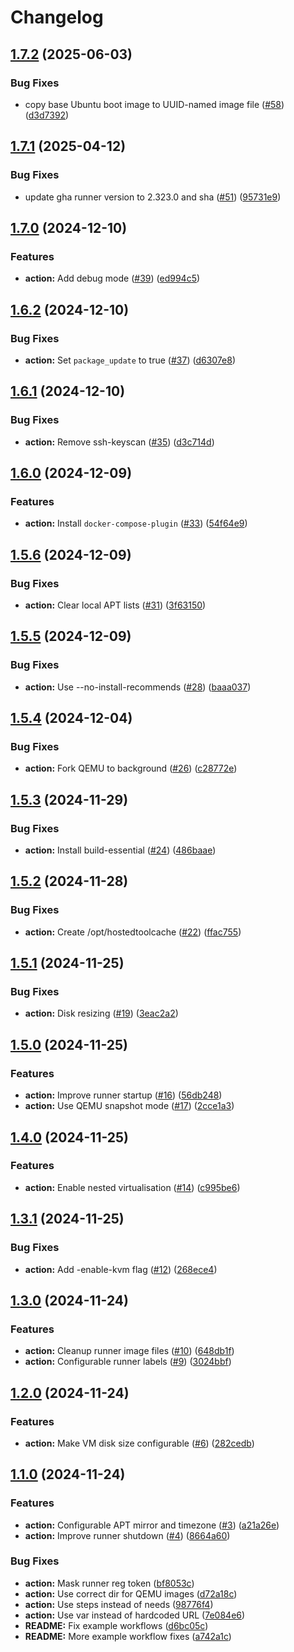 # Changelog

## [1.7.2](https://github.com/MattKobayashi/tailscale-qemu-runner-action/compare/v1.7.1...v1.7.2) (2025-06-03)


### Bug Fixes

* copy base Ubuntu boot image to UUID-named image file ([#58](https://github.com/MattKobayashi/tailscale-qemu-runner-action/issues/58)) ([d3d7392](https://github.com/MattKobayashi/tailscale-qemu-runner-action/commit/d3d7392ec4bb285204951eb6cff84872491abcef))

## [1.7.1](https://github.com/MattKobayashi/tailscale-qemu-runner-action/compare/v1.7.0...v1.7.1) (2025-04-12)


### Bug Fixes

* update gha runner version to 2.323.0 and sha ([#51](https://github.com/MattKobayashi/tailscale-qemu-runner-action/issues/51)) ([95731e9](https://github.com/MattKobayashi/tailscale-qemu-runner-action/commit/95731e98b30c192741ed2a016fe74043d573d3a0))

## [1.7.0](https://github.com/MattKobayashi/tailscale-qemu-runner-action/compare/v1.6.2...v1.7.0) (2024-12-10)


### Features

* **action:** Add debug mode ([#39](https://github.com/MattKobayashi/tailscale-qemu-runner-action/issues/39)) ([ed994c5](https://github.com/MattKobayashi/tailscale-qemu-runner-action/commit/ed994c58d8c66f06e422e3f70bc13edb936accf5))

## [1.6.2](https://github.com/MattKobayashi/tailscale-qemu-runner-action/compare/v1.6.1...v1.6.2) (2024-12-10)


### Bug Fixes

* **action:** Set `package_update` to true ([#37](https://github.com/MattKobayashi/tailscale-qemu-runner-action/issues/37)) ([d6307e8](https://github.com/MattKobayashi/tailscale-qemu-runner-action/commit/d6307e891646da911559d49ea5a9d3f2078df92a))

## [1.6.1](https://github.com/MattKobayashi/tailscale-qemu-runner-action/compare/v1.6.0...v1.6.1) (2024-12-10)


### Bug Fixes

* **action:** Remove ssh-keyscan ([#35](https://github.com/MattKobayashi/tailscale-qemu-runner-action/issues/35)) ([d3c714d](https://github.com/MattKobayashi/tailscale-qemu-runner-action/commit/d3c714d90f740a22db5db6054ffa247fb1690cbc))

## [1.6.0](https://github.com/MattKobayashi/tailscale-qemu-runner-action/compare/v1.5.6...v1.6.0) (2024-12-09)


### Features

* **action:** Install `docker-compose-plugin` ([#33](https://github.com/MattKobayashi/tailscale-qemu-runner-action/issues/33)) ([54f64e9](https://github.com/MattKobayashi/tailscale-qemu-runner-action/commit/54f64e927c116003abf02fecf44f17deecf1a232))

## [1.5.6](https://github.com/MattKobayashi/tailscale-qemu-runner-action/compare/v1.5.5...v1.5.6) (2024-12-09)


### Bug Fixes

* **action:** Clear local APT lists ([#31](https://github.com/MattKobayashi/tailscale-qemu-runner-action/issues/31)) ([3f63150](https://github.com/MattKobayashi/tailscale-qemu-runner-action/commit/3f631505e8b13786cb4f73d6f1accedcd6c129f7))

## [1.5.5](https://github.com/MattKobayashi/tailscale-qemu-runner-action/compare/v1.5.4...v1.5.5) (2024-12-09)


### Bug Fixes

* **action:** Use --no-install-recommends ([#28](https://github.com/MattKobayashi/tailscale-qemu-runner-action/issues/28)) ([baaa037](https://github.com/MattKobayashi/tailscale-qemu-runner-action/commit/baaa0379c0cd82f724d7614689470bdbed443e82))

## [1.5.4](https://github.com/MattKobayashi/tailscale-qemu-runner-action/compare/v1.5.3...v1.5.4) (2024-12-04)


### Bug Fixes

* **action:** Fork QEMU to background ([#26](https://github.com/MattKobayashi/tailscale-qemu-runner-action/issues/26)) ([c28772e](https://github.com/MattKobayashi/tailscale-qemu-runner-action/commit/c28772e0cc38df4bc42f671280906fad4d03b8db))

## [1.5.3](https://github.com/MattKobayashi/tailscale-qemu-runner-action/compare/v1.5.2...v1.5.3) (2024-11-29)


### Bug Fixes

* **action:** Install build-essential ([#24](https://github.com/MattKobayashi/tailscale-qemu-runner-action/issues/24)) ([486baae](https://github.com/MattKobayashi/tailscale-qemu-runner-action/commit/486baae16410f6aec048de3e7af50064eecb58c3))

## [1.5.2](https://github.com/MattKobayashi/tailscale-qemu-runner-action/compare/v1.5.1...v1.5.2) (2024-11-28)


### Bug Fixes

* **action:** Create /opt/hostedtoolcache ([#22](https://github.com/MattKobayashi/tailscale-qemu-runner-action/issues/22)) ([ffac755](https://github.com/MattKobayashi/tailscale-qemu-runner-action/commit/ffac755351720630d177f0ef875278862abe71ba))

## [1.5.1](https://github.com/MattKobayashi/tailscale-qemu-runner-action/compare/v1.5.0...v1.5.1) (2024-11-25)


### Bug Fixes

* **action:** Disk resizing ([#19](https://github.com/MattKobayashi/tailscale-qemu-runner-action/issues/19)) ([3eac2a2](https://github.com/MattKobayashi/tailscale-qemu-runner-action/commit/3eac2a2de56a8112e2fce35170f32eecab416cf8))

## [1.5.0](https://github.com/MattKobayashi/tailscale-qemu-runner-action/compare/v1.4.0...v1.5.0) (2024-11-25)


### Features

* **action:** Improve runner startup ([#16](https://github.com/MattKobayashi/tailscale-qemu-runner-action/issues/16)) ([56db248](https://github.com/MattKobayashi/tailscale-qemu-runner-action/commit/56db248a0765df1868b7a3a3fdc0b46a4b10a8e4))
* **action:** Use QEMU snapshot mode ([#17](https://github.com/MattKobayashi/tailscale-qemu-runner-action/issues/17)) ([2cce1a3](https://github.com/MattKobayashi/tailscale-qemu-runner-action/commit/2cce1a3dc12bab6208a8795c44fc01a8bdd8ab51))

## [1.4.0](https://github.com/MattKobayashi/tailscale-qemu-runner-action/compare/v1.3.1...v1.4.0) (2024-11-25)


### Features

* **action:** Enable nested virtualisation ([#14](https://github.com/MattKobayashi/tailscale-qemu-runner-action/issues/14)) ([c995be6](https://github.com/MattKobayashi/tailscale-qemu-runner-action/commit/c995be6a6cfd30cdae490721e4b64c496218aec5))

## [1.3.1](https://github.com/MattKobayashi/tailscale-qemu-runner-action/compare/v1.3.0...v1.3.1) (2024-11-25)


### Bug Fixes

* **action:** Add -enable-kvm flag ([#12](https://github.com/MattKobayashi/tailscale-qemu-runner-action/issues/12)) ([268ece4](https://github.com/MattKobayashi/tailscale-qemu-runner-action/commit/268ece45f21850875cc802458ca1e4ca22d1a6ef))

## [1.3.0](https://github.com/MattKobayashi/tailscale-qemu-runner-action/compare/v1.2.0...v1.3.0) (2024-11-24)


### Features

* **action:** Cleanup runner image files ([#10](https://github.com/MattKobayashi/tailscale-qemu-runner-action/issues/10)) ([648db1f](https://github.com/MattKobayashi/tailscale-qemu-runner-action/commit/648db1f92974d95dc0bd66b727500aceea1a03ff))
* **action:** Configurable runner labels ([#9](https://github.com/MattKobayashi/tailscale-qemu-runner-action/issues/9)) ([3024bbf](https://github.com/MattKobayashi/tailscale-qemu-runner-action/commit/3024bbf2da06178e9c7368ed859078cdd31dcd33))

## [1.2.0](https://github.com/MattKobayashi/tailscale-qemu-runner-action/compare/v1.1.0...v1.2.0) (2024-11-24)


### Features

* **action:** Make VM disk size configurable ([#6](https://github.com/MattKobayashi/tailscale-qemu-runner-action/issues/6)) ([282cedb](https://github.com/MattKobayashi/tailscale-qemu-runner-action/commit/282cedb818fbf8a91ec38f52bd5dcbc7cf11d2dd))

## [1.1.0](https://github.com/MattKobayashi/tailscale-qemu-runner-action/compare/v1.0.0...v1.1.0) (2024-11-24)


### Features

* **action:** Configurable APT mirror and timezone ([#3](https://github.com/MattKobayashi/tailscale-qemu-runner-action/issues/3)) ([a21a26e](https://github.com/MattKobayashi/tailscale-qemu-runner-action/commit/a21a26ec627f35f98ab371be3944ff639a861bdf))
* **action:** Improve runner shutdown ([#4](https://github.com/MattKobayashi/tailscale-qemu-runner-action/issues/4)) ([8664a60](https://github.com/MattKobayashi/tailscale-qemu-runner-action/commit/8664a60b2a055f1016a089bd517a7357032d3264))


### Bug Fixes

* **action:** Mask runner reg token ([bf8053c](https://github.com/MattKobayashi/tailscale-qemu-runner-action/commit/bf8053ce3ed05fe9781c626d2cd5d65b1d796ea1))
* **action:** Use correct dir for QEMU images ([d72a18c](https://github.com/MattKobayashi/tailscale-qemu-runner-action/commit/d72a18c842bd25bb65b25c20f6c92cc3b0235dcf))
* **action:** Use steps instead of needs ([98776f4](https://github.com/MattKobayashi/tailscale-qemu-runner-action/commit/98776f41e0ea22aa3112ce45cc499ec2277d6e6b))
* **action:** Use var instead of hardcoded URL ([7e084e6](https://github.com/MattKobayashi/tailscale-qemu-runner-action/commit/7e084e6a4fdafe55fdc211b1601ca4d2d40779fd))
* **README:** Fix example workflows ([d6bc05c](https://github.com/MattKobayashi/tailscale-qemu-runner-action/commit/d6bc05c095a228b4ed3b4c2249c6e6d486e19d4f))
* **README:** More example workflow fixes ([a742a1c](https://github.com/MattKobayashi/tailscale-qemu-runner-action/commit/a742a1ced43e8dc3d4c3bd456bd5c2682c240ff6))
